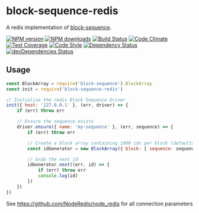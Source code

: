 # block-sequence-redis
A redis implementation of [block-sequence](https://www.npmjs.com/package/block-sequence).

[![NPM version](https://img.shields.io/npm/v/block-sequence-redis.svg?style=flat-square)](https://www.npmjs.com/package/block-sequence-redis)
[![NPM downloads](https://img.shields.io/npm/dm/block-sequence-redis.svg?style=flat-square)](https://www.npmjs.com/package/block-sequence-redis)
[![Build Status](https://img.shields.io/travis/guidesmiths/block-sequence-redis/master.svg)](https://travis-ci.org/guidesmiths/block-sequence-redis)
[![Code Climate](https://codeclimate.com/github/guidesmiths/block-sequence-redis/badges/gpa.svg)](https://codeclimate.com/github/guidesmiths/block-sequence-redis)
[![Test Coverage](https://codeclimate.com/github/guidesmiths/block-sequence-redis/badges/coverage.svg)](https://codeclimate.com/github/guidesmiths/block-sequence-redis/coverage)
[![Code Style](https://img.shields.io/badge/code%20style-imperative-brightgreen.svg)](https://github.com/guidesmiths/eslint-config-imperative)
[![Dependency Status](https://david-dm.org/guidesmiths/block-sequence-redis.svg)](https://david-dm.org/guidesmiths/block-sequence-redis)
[![devDependencies Status](https://david-dm.org/guidesmiths/block-sequence-redis/dev-status.svg)](https://david-dm.org/guidesmiths/block-sequence-redis?type=dev)

## Usage
```js
const BlockArray = require('block-sequence').BlockArray
const init = require('block-sequence-redis')

// Initialise the redis Block Sequence Driver
init({ host: '127.0.0.1' }, (err, driver) => {
    if (err) throw err

    // Ensure the sequence exists
    driver.ensure({ name: 'my-sequence' }, (err, sequence) => {
        if (err) throw err

        // Create a block array containing 1000 ids per block (defaults to 2 blocks)
        const idGenerator = new BlockArray({ block: { sequence: sequence, driver: driver, size: 1000 } })

        // Grab the next id
        idGenerator.next((err, id) => {
            if (err) throw err
            console.log(id)
        })
    })
})
```
See https://github.com/NodeRedis/node_redis for all connection parameters


